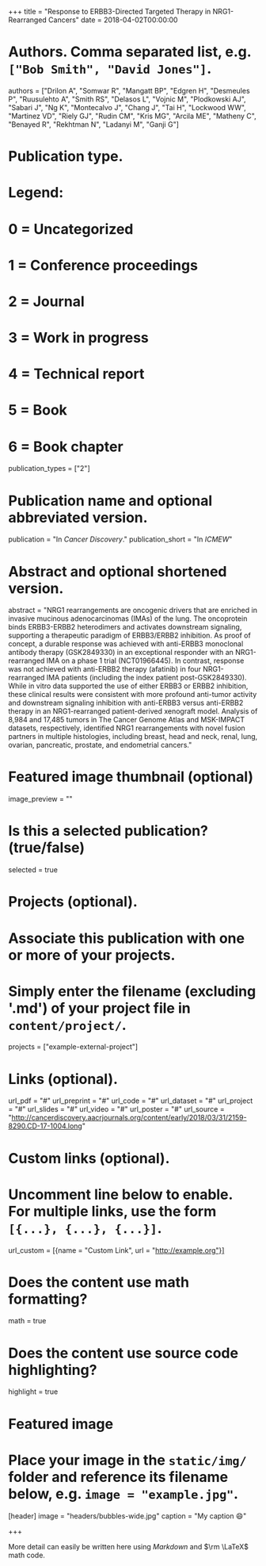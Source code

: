 +++
title = "Response to ERBB3-Directed Targeted Therapy in NRG1-Rearranged Cancers"
date = 2018-04-02T00:00:00

# Authors. Comma separated list, e.g. `["Bob Smith", "David Jones"]`.
authors = ["Drilon A", "Somwar R", "Mangatt BP", "Edgren H", "Desmeules P", "Ruusulehto A", "Smith RS", "Delasos L", "Vojnic M", "Plodkowski AJ", "Sabari J", "Ng K", "Montecalvo J", "Chang J", "Tai H", "Lockwood WW", "Martinez VD", "Riely GJ", "Rudin CM", "Kris MG", "Arcila ME", "Matheny C", "Benayed R", "Rekhtman N", "Ladanyi M", "Ganji G"]



# Publication type.
# Legend:
# 0 = Uncategorized
# 1 = Conference proceedings
# 2 = Journal
# 3 = Work in progress
# 4 = Technical report
# 5 = Book
# 6 = Book chapter
publication_types = ["2"]

# Publication name and optional abbreviated version.
publication = "In *Cancer Discovery*."
publication_short = "In *ICMEW*"

# Abstract and optional shortened version.
abstract = "NRG1 rearrangements are oncogenic drivers that are enriched in invasive mucinous adenocarcinomas (IMAs) of the lung. The oncoprotein binds ERBB3-ERBB2 heterodimers and activates downstream signaling, supporting a therapeutic paradigm of ERBB3/ERBB2 inhibition. As proof of concept, a durable response was achieved with anti-ERBB3 monoclonal antibody therapy (GSK2849330) in an exceptional responder with an NRG1-rearranged IMA on a phase 1 trial (NCT01966445). In contrast, response was not achieved with anti-ERBB2 therapy (afatinib) in four NRG1-rearranged IMA patients (including the index patient post-GSK2849330). While in vitro data supported the use of either ERBB3 or ERBB2 inhibition, these clinical results were consistent with more profound anti-tumor activity and downstream signaling inhibition with anti-ERBB3 versus anti-ERBB2 therapy in an NRG1-rearranged patient-derived xenograft model. Analysis of 8,984 and 17,485 tumors in The Cancer Genome Atlas and MSK-IMPACT datasets, respectively, identified NRG1 rearrangements with novel fusion partners in multiple histologies, including breast, head and neck, renal, lung, ovarian, pancreatic, prostate, and endometrial cancers."

# Featured image thumbnail (optional)
image_preview = ""

# Is this a selected publication? (true/false)
selected = true

# Projects (optional).
#   Associate this publication with one or more of your projects.
#   Simply enter the filename (excluding '.md') of your project file in `content/project/`.
projects = ["example-external-project"]

# Links (optional).
url_pdf = "#"
url_preprint = "#"
url_code = "#"
url_dataset = "#"
url_project = "#"
url_slides = "#"
url_video = "#"
url_poster = "#"
url_source = "http://cancerdiscovery.aacrjournals.org/content/early/2018/03/31/2159-8290.CD-17-1004.long"

# Custom links (optional).
#   Uncomment line below to enable. For multiple links, use the form `[{...}, {...}, {...}]`.
url_custom = [{name = "Custom Link", url = "http://example.org"}]

# Does the content use math formatting?
math = true

# Does the content use source code highlighting?
highlight = true

# Featured image
# Place your image in the `static/img/` folder and reference its filename below, e.g. `image = "example.jpg"`.
[header]
image = "headers/bubbles-wide.jpg"
caption = "My caption :smile:"

+++

More detail can easily be written here using *Markdown* and $\rm \LaTeX$ math code.
